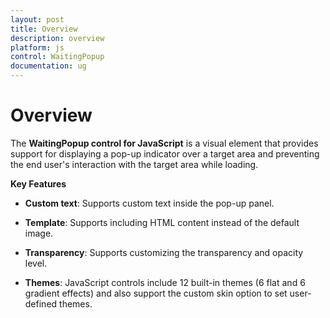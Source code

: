 ```yaml
---
layout: post
title: Overview
description: overview
platform: js
control: WaitingPopup
documentation: ug
---
```


# Overview

The **WaitingPopup control for JavaScript** is a visual element that provides support for displaying a pop-up indicator over a target area and preventing the end user's interaction with the target area while loading. 

**Key Features**

* **Custom text**: Supports custom text inside the pop-up panel.

* **Template**: Supports including HTML content instead of the default image.

* **Transparency**: Supports customizing the transparency and opacity level.

* **Themes**: JavaScript controls include 12 built-in themes (6 flat and 6 gradient effects) and also support the custom skin option to set user-defined themes.



